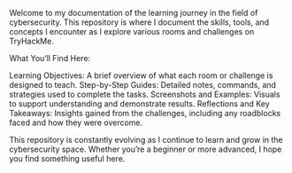 Welcome to my documentation of the learning journey in the field of cybersecurity. This repository is where I document the skills, tools, and concepts I encounter as I explore various rooms and challenges on TryHackMe.

What You’ll Find Here:

Learning Objectives: A brief overview of what each room or challenge is designed to teach.
Step-by-Step Guides: Detailed notes, commands, and strategies used to complete the tasks.
Screenshots and Examples: Visuals to support understanding and demonstrate results.
Reflections and Key Takeaways: Insights gained from the challenges, including any roadblocks faced and how they were overcome.

This repository is constantly evolving as I continue to learn and grow in the cybersecurity space. Whether you’re a beginner or more advanced, I hope you find something useful here.
